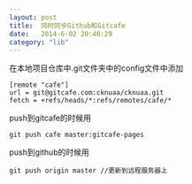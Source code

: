 ```yaml
---
layout: post
title:  同时同步Github和Gitcafe
date:   2014-6-02 20:40:29
category: "lib"
---
```

在本地项目仓库中.git文件夹中的config文件中添加

    [remote "cafe"]
    url = git@gitcafe.com:cknuaa/cknuaa.git
    fetch = +refs/heads/*:refs/remotes/cafe/*

push到gitcafe的时候用

    git push cafe master:gitcafe-pages

push到github的时候用
    
    git push origin master //更新到远程服务器上

    


